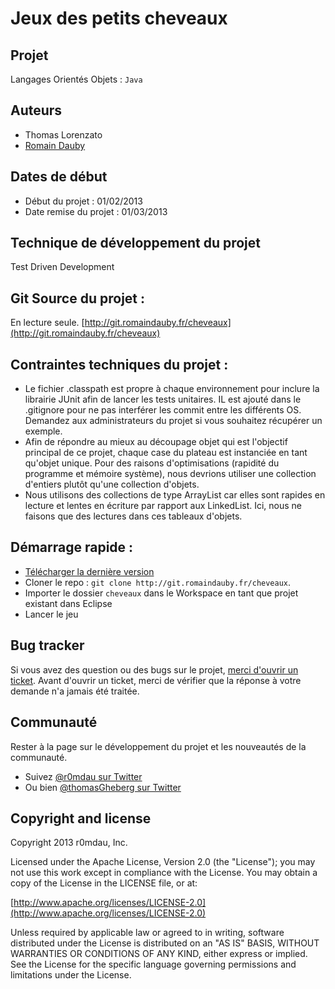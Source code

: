 # Jeux des petits cheveaux

## Projet
Langages Orientés Objets : `Java`

## Auteurs
* Thomas Lorenzato
* [Romain Dauby](https://github.com/r0mdau/)

## Dates de début
* Début du projet : 01/02/2013
* Date remise du projet : 01/03/2013

## Technique de développement du projet
Test Driven Development

## Git Source du projet : 
En lecture seule.
[http://git.romaindauby.fr/cheveaux](http://git.romaindauby.fr/cheveaux)

## Contraintes techniques du projet :
* Le fichier .classpath est propre à chaque environnement pour inclure la librairie JUnit afin de lancer les tests unitaires. IL est ajouté dans le .gitignore pour ne pas interférer les commit entre les différents OS. Demandez aux administrateurs du projet si vous souhaitez récupérer un exemple.
* Afin de répondre au mieux au découpage objet qui est l'objectif principal de ce projet, chaque case du plateau est instanciée en tant qu'objet unique. Pour des raisons d'optimisations (rapidité du programme et mémoire système), nous devrions utiliser une collection d'entiers plutôt qu'une collection d'objets.
* Nous utilisons des collections de type ArrayList car elles sont rapides en lecture et lentes en écriture par rapport aux LinkedList. Ici, nous ne faisons que des lectures dans ces tableaux d'objets.

## Démarrage rapide :
* [Télécharger la dernière version](http://git.romaindauby.fr/cheveaux)
* Cloner le repo : `git clone http://git.romaindauby.fr/cheveaux`.
* Importer le dossier `cheveaux` dans le Workspace en tant que projet existant dans Eclipse
* Lancer le jeu

## Bug tracker

Si vous avez des question ou des bugs sur le projet, [merci d'ouvrir un ticket](https://github.com/r0mdau/cheveaux/issues). Avant d'ouvrir un ticket, merci de vérifier que la réponse à votre demande n'a jamais été traitée.

## Communauté

Rester à la page sur le développement du projet et les nouveautés de la communauté.

* Suivez [@r0mdau sur Twitter](http://twitter.com/r0mdau)
* Ou bien [@thomasGheberg sur Twitter](https://twitter.com/thomasGheberg)

## Copyright and license

Copyright 2013 r0mdau, Inc.

Licensed under the Apache License, Version 2.0 (the "License");
you may not use this work except in compliance with the License.
You may obtain a copy of the License in the LICENSE file, or at:

  [http://www.apache.org/licenses/LICENSE-2.0](http://www.apache.org/licenses/LICENSE-2.0)

Unless required by applicable law or agreed to in writing, software
distributed under the License is distributed on an "AS IS" BASIS,
WITHOUT WARRANTIES OR CONDITIONS OF ANY KIND, either express or implied.
See the License for the specific language governing permissions and
limitations under the License.
